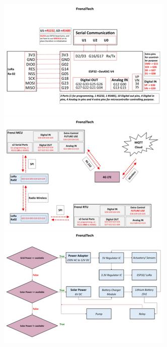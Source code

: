 ![M1](https://github.com/frenziopen/FrenziTech/blob/main/Hardware/Methodology/FrenziTechRTU1.jpg) </br>
![M2](https://github.com/frenziopen/FrenziTech/blob/main/Hardware/Methodology/FrenziTechRTU2.jpg) </br>
![M2](https://github.com/frenziopen/FrenziTech/blob/main/Hardware/Methodology/FrenziTechRTU3.jpg) </br>
